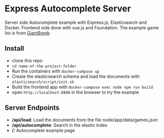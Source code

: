 # Express Autocomplete Server

Server side Autocomplete example with Express.js, Elasticsearch and Docker. Frontend side done with vue.js and Foundation. The example game list is from [GiantBomb](http://www.giantbomb.com/)

## Install

* clone this repo
* `cd name-of-the-project-folder`
* Run the containers with `docker-compose up`
* Create the elasticsearch schema and load the documents with `elasticsearch/script/init.sh`
* Build the frontend app with `docker-compose exec node npm run build`
* open `http://localhost:8888` in the browser to try the example

## Server Endpoints

* **/api/load**: Load the documents from the file node/app/data/games.json
* **/api/autocomplete**: Search in the elastic index
* **/**: Autocomplete example page
